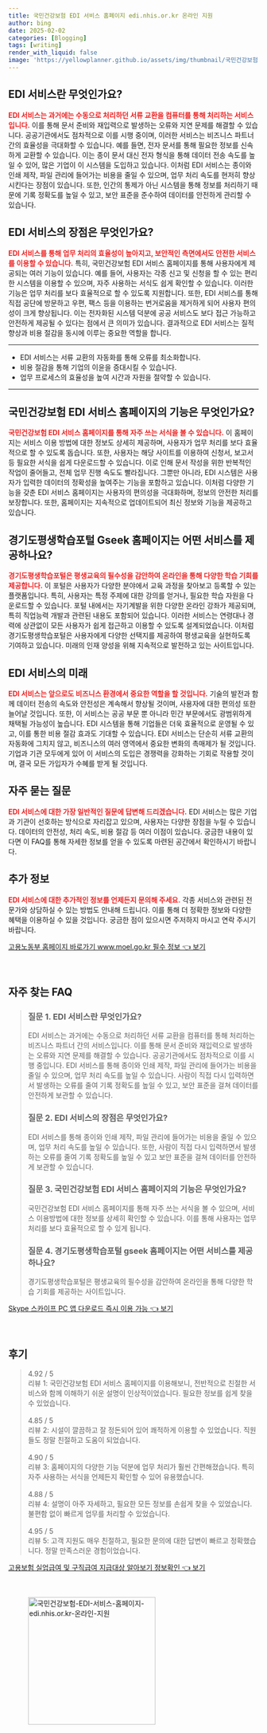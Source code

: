 ```yaml
---
title: 국민건강보험 EDI 서비스 홈페이지 edi.nhis.or.kr 온라인 지원
author: bing
date: 2025-02-02
categories: [Blogging]
tags: [writing]
render_with_liquid: false
image: 'https://yellowplanner.github.io/assets/img/thumbnail/국민건강보험-EDI-서비스-홈페이지-edi.nhis.or.kr-온라인-지원.webp'
---
```



<h2 id='EDI_서비스_소개'>EDI 서비스란 무엇인가요?</h2>

<p><b><span style="color: #ee2323;">EDI 서비스는 과거에는 수동으로 처리하던 서류 교환을 컴퓨터를 통해 처리하는 서비스입니다.</span></b> 이를 통해 문서 준비와 재입력으로 발생하는 오류와 지연 문제를 해결할 수 있습니다. 공공기관에서도 점차적으로 이를 시행 중이며, 이러한 서비스는 비즈니스 파트너 간의 효율성을 극대화할 수 있습니다. 예를 들면, 전자 문서를 통해 필요한 정보를 신속하게 교환할 수 있습니다. 이는 종이 문서 대신 전자 형식을 통해 데이터 전송 속도를 높일 수 있어, 많은 기업이 이 시스템을 도입하고 있습니다. 이처럼 EDI 서비스는 종이와 인쇄 제작, 파일 관리에 들어가는 비용을 줄일 수 있으며, 업무 처리 속도를 현저히 향상시킨다는 장점이 있습니다. 또한, 인간의 통제가 아닌 시스템을 통해 정보를 처리하기 때문에 기록 정확도를 높일 수 있고, 보안 표준을 준수하여 데이터를 안전하게 관리할 수 있습니다.</p>

<h2 id='EDI_서비스의_장점'>EDI 서비스의 장점은 무엇인가요?</h2>

<p><b><span style="color: #ee2323;">EDI 서비스를 통해 업무 처리의 효율성이 높아지고, 보안적인 측면에서도 안전한 서비스를 이용할 수 있습니다.</span></b> 특히, 국민건강보험 EDI 서비스 홈페이지를 통해 사용자에게 제공되는 여러 기능이 있습니다. 예를 들어, 사용자는 각종 신고 및 신청을 할 수 있는 편리한 시스템을 이용할 수 있으며, 자주 사용하는 서식도 쉽게 확인할 수 있습니다. 이러한 기능은 업무 처리를 보다 효율적으로 할 수 있도록 지원합니다. 또한, EDI 서비스를 통해 직접 공단에 방문하고 우편, 팩스 등을 이용하는 번거로움을 제거하게 되어 사용자 편의성이 크게 향상됩니다. 이는 전자화된 시스템 덕분에 공공 서비스도 보다 접근 가능하고 안전하게 제공될 수 있다는 점에서 큰 의미가 있습니다. 결과적으로 EDI 서비스는 질적 향상과 비용 절감을 동시에 이루는 중요한 역할을 합니다.</p>

<hr />

<ul>
    <li>EDI 서비스는 서류 교환의 자동화를 통해 오류를 최소화합니다.</li>
    <li>비용 절감을 통해 기업의 이윤을 증대시킬 수 있습니다.</li>
    <li>업무 프로세스의 효율성을 높여 시간과 자원을 절약할 수 있습니다.</li>
</ul>

<hr />

<h2 id='국민건강보험_EDI_서비스_홈페이지_기능'>국민건강보험 EDI 서비스 홈페이지의 기능은 무엇인가요?</h2>

<p><b><span style="color: #ee2323;">국민건강보험 EDI 서비스 홈페이지를 통해 자주 쓰는 서식을 볼 수 있습니다.</span></b> 이 홈페이지는 서비스 이용 방법에 대한 정보도 상세히 제공하며, 사용자가 업무 처리를 보다 효율적으로 할 수 있도록 돕습니다. 또한, 사용자는 해당 사이트를 이용하여 신청서, 보고서 등 필요한 서식을 쉽게 다운로드할 수 있습니다. 이로 인해 문서 작성을 위한 반복적인 작업이 줄어들고, 전체 업무 진행 속도도 빨라집니다. 그뿐만 아니라, EDI 시스템은 사용자가 입력한 데이터의 정확성을 높여주는 기능을 포함하고 있습니다. 이처럼 다양한 기능을 갖춘 EDI 서비스 홈페이지는 사용자의 편의성을 극대화하며, 정보의 안전한 처리를 보장합니다. 또한, 홈페이지는 지속적으로 업데이트되어 최신 정보와 기능을 제공하고 있습니다.</p>

<h2 id='경기도평생학습포털_서비스'>경기도평생학습포털 Gseek 홈페이지는 어떤 서비스를 제공하나요?</h2>

<p><b><span style="color: #ee2323;">경기도평생학습포털은 평생교육의 필수성을 감안하여 온라인을 통해 다양한 학습 기회를 제공합니다.</span></b> 이 포털은 사용자가 다양한 분야에서 교육 과정을 찾아보고 등록할 수 있는 플랫폼입니다. 특히, 사용자는 특정 주제에 대한 강의를 얻거나, 필요한 학습 자원을 다운로드할 수 있습니다. 포털 내에서는 자기계발을 위한 다양한 온라인 강좌가 제공되며, 특히 직업능력 개발과 관련된 내용도 포함되어 있습니다. 이러한 서비스는 연령대나 경력에 상관없이 모든 사용자가 쉽게 접근하고 이용할 수 있도록 설계되었습니다. 이처럼 경기도평생학습포털은 사용자에게 다양한 선택지를 제공하여 평생교육을 실현하도록 기여하고 있습니다. 미래의 인재 양성을 위해 지속적으로 발전하고 있는 사이트입니다.</p>

<h2 id='결론'>EDI 서비스의 미래</h2>

<p><b><span style="color: #ee2323;">EDI 서비스는 앞으로도 비즈니스 환경에서 중요한 역할을 할 것입니다.</span></b> 기술의 발전과 함께 데이터 전송의 속도와 안전성은 계속해서 향상될 것이며, 사용자에 대한 편의성 또한 늘어날 것입니다. 또한, 이 서비스는 공공 부문 뿐 아니라 민간 부문에서도 광범위하게 채택될 가능성이 높습니다. EDI 시스템을 통해 기업들은 더욱 효율적으로 운영될 수 있고, 이를 통한 비용 절감 효과도 기대할 수 있습니다. EDI 서비스는 단순히 서류 교환의 자동화에 그치지 않고, 비즈니스의 여러 영역에서 중요한 변화의 촉매제가 될 것입니다. 기업과 기관 모두에게 있어 이 서비스의 도입은 경쟁력을 강화하는 기회로 작용할 것이며, 결국 모든 가입자가 수혜를 받게 될 것입니다.</p>

<h2 id='자주_묻는_질문'>자주 묻는 질문</h2>

<p><b><span style="color: #ee2323;">EDI 서비스에 대한 가장 일반적인 질문에 답변해 드리겠습니다.</span></b> EDI 서비스는 많은 기업과 기관이 선호하는 방식으로 자리잡고 있으며, 사용자는 다양한 장점을 누릴 수 있습니다. 데이터의 안전성, 처리 속도, 비용 절감 등 여러 이점이 있습니다. 궁금한 내용이 있다면 이 FAQ를 통해 자세한 정보를 얻을 수 있도록 마련된 공간에서 확인하시기 바랍니다.</p>

<h2 id='추가_정보'>추가 정보</h2>

<p><b><span style="color: #ee2323;">EDI 서비스에 대한 추가적인 정보를 언제든지 문의해 주세요.</span></b> 각종 서비스와 관련된 전문가와 상담하실 수 있는 방법도 안내해 드립니다. 이를 통해 더 정확한 정보와 다양한 혜택을 이용하실 수 있을 것입니다. 궁금한 점이 있으시면 주저하지 마시고 연락 주시기 바랍니다.</p>


<p><a class="click-button" title="고용노동부 홈페이지 바로가기 www.moel.go.kr 필수 정보" href="https://yellowplanner.github.io/posts/%EA%B3%A0%EC%9A%A9%EB%85%B8%EB%8F%99%EB%B6%80-%ED%99%88%ED%8E%98%EC%9D%B4%EC%A7%80-%EB%B0%94%EB%A1%9C%EA%B0%80%EA%B8%B0-www.moel.go.kr-%ED%95%84%EC%88%98-%EC%A0%95%EB%B3%B4/" rel="dofollow">고용노동부 홈페이지 바로가기 www.moel.go.kr 필수 정보 👈 보기</a></p><br>
<h2 id='자주_찾는_FAQ'>자주 찾는 FAQ</h2>
<div itemscope="" itemtype="https://schema.org/FAQPage"> 
<blockquote> 
<div itemscope="" itemprop="mainEntity" itemtype="https://schema.org/Question"> 
<h3 itemprop="name">질문 1. EDI 서비스란 무엇인가요?</h3> 
<div itemscope="" itemprop="acceptedAnswer" itemtype="https://schema.org/Answer"> 
<span itemprop="text"> 
<p>EDI 서비스는 과거에는 수동으로 처리하던 서류 교환을 컴퓨터를 통해 처리하는 비즈니스 파트너 간의 서비스입니다. 이를 통해 문서 준비와 재입력으로 발생하는 오류와 지연 문제를 해결할 수 있습니다. 공공기관에서도 점차적으로 이를 시행 중입니다. EDI 서비스를 통해 종이와 인쇄 제작, 파일 관리에 들어가는 비용을 줄일 수 있으며, 업무 처리 속도를 높일 수 있습니다. 사람이 직접 다시 입력하면서 발생하는 오류를 줄여 기록 정확도를 높일 수 있고, 보안 표준을 걸쳐 데이터를 안전하게 보관할 수 있습니다.</p> 
</span> 
</div> 
</div> 

<div itemscope="" itemprop="mainEntity" itemtype="https://schema.org/Question"> 
<h3 itemprop="name">질문 2. EDI 서비스의 장점은 무엇인가요?</h3> 
<div itemscope="" itemprop="acceptedAnswer" itemtype="https://schema.org/Answer"> 
<span itemprop="text"> 
<p>EDI 서비스를 통해 종이와 인쇄 제작, 파일 관리에 들어가는 비용을 줄일 수 있으며, 업무 처리 속도를 높일 수 있습니다. 또한, 사람이 직접 다시 입력하면서 발생하는 오류를 줄여 기록 정확도를 높일 수 있고 보안 표준을 걸쳐 데이터를 안전하게 보관할 수 있습니다.</p> 
</span> 
</div> 
</div> 

<div itemscope="" itemprop="mainEntity" itemtype="https://schema.org/Question"> 
<h3 itemprop="name">질문 3. 국민건강보험 EDI 서비스 홈페이지의 기능은 무엇인가요?</h3> 
<div itemscope="" itemprop="acceptedAnswer" itemtype="https://schema.org/Answer"> 
<span itemprop="text"> 
<p>국민건강보험 EDI 서비스 홈페이지를 통해 자주 쓰는 서식을 볼 수 있으며, 서비스 이용방법에 대한 정보를 상세히 확인할 수 있습니다. 이를 통해 사용자는 업무 처리를 보다 효율적으로 할 수 있게 됩니다.</p> 
</span> 
</div> 
</div> 

<div itemscope="" itemprop="mainEntity" itemtype="https://schema.org/Question"> 
<h3 itemprop="name">질문 4. 경기도평생학습포털 gseek 홈페이지는 어떤 서비스를 제공하나요?</h3> 
<div itemscope="" itemprop="acceptedAnswer" itemtype="https://schema.org/Answer"> 
<span itemprop="text"> 
<p>경기도평생학습포털은 평생교육의 필수성을 감안하여 온라인을 통해 다양한 학습 기회를 제공하는 사이트입니다.</p> 
</span> 
</div> 
</div> 
</blockquote> 
</div>
<p><a class="click-button" title="Skype 스카이프 PC 앱 다운로드 즉시 이용 가능" href="https://yellowplanner.github.io/posts/Skype-%EC%8A%A4%EC%B9%B4%EC%9D%B4%ED%94%84-PC-%EC%95%B1-%EB%8B%A4%EC%9A%B4%EB%A1%9C%EB%93%9C-%EC%A6%89%EC%8B%9C-%EC%9D%B4%EC%9A%A9-%EA%B0%80%EB%8A%A5/" rel="dofollow">Skype 스카이프 PC 앱 다운로드 즉시 이용 가능 👈 보기</a></p><br>
<h2 id='후기'>후기</h2>
<div itemscope itemtype="https://schema.org/Product">
  <blockquote>
  <div itemprop="review" itemscope itemtype="https://schema.org/Review">
      <div itemprop="reviewRating" itemscope itemtype="https://schema.org/Rating"> <span itemprop="ratingValue">4.92</span> / <span itemprop="bestRating">5</span> </div>
      <span itemprop="reviewBody">리뷰 1: 국민건강보험 EDI 서비스 홈페이지를 이용해보니, 전반적으로 친절한 서비스와 함께 이해하기 쉬운 설명이 인상적이었습니다. 필요한 정보를 쉽게 찾을 수 있었습니다.</span>
  </div>
  <br>
  <div itemprop="review" itemscope itemtype="https://schema.org/Review">
      <div itemprop="reviewRating" itemscope itemtype="https://schema.org/Rating"> <span itemprop="ratingValue">4.85</span> / <span itemprop="bestRating">5</span> </div>
      <span itemprop="reviewBody">리뷰 2: 시설이 깔끔하고 잘 정돈되어 있어 쾌적하게 이용할 수 있었습니다. 직원들도 정말 친절하고 도움이 되었습니다.</span>
  </div>
  <br>
  <div itemprop="review" itemscope itemtype="https://schema.org/Review">
      <div itemprop="reviewRating" itemscope itemtype="https://schema.org/Rating"> <span itemprop="ratingValue">4.90</span> / <span itemprop="bestRating">5</span> </div>
      <span itemprop="reviewBody">리뷰 3: 홈페이지의 다양한 기능 덕분에 업무 처리가 훨씬 간편해졌습니다. 특히 자주 사용하는 서식을 언제든지 확인할 수 있어 유용했습니다.</span>
  </div>
  <br>
  <div itemprop="review" itemscope itemtype="https://schema.org/Review">
      <div itemprop="reviewRating" itemscope itemtype="https://schema.org/Rating"> <span itemprop="ratingValue">4.88</span> / <span itemprop="bestRating">5</span> </div>
      <span itemprop="reviewBody">리뷰 4: 설명이 아주 자세하고, 필요한 모든 정보를 손쉽게 찾을 수 있었습니다. 불편함 없이 빠르게 업무를 처리할 수 있었습니다.</span>
  </div>
  <br>
  <div itemprop="review" itemscope itemtype="https://schema.org/Review">
      <div itemprop="reviewRating" itemscope itemtype="https://schema.org/Rating"> <span itemprop="ratingValue">4.95</span> / <span itemprop="bestRating">5</span> </div>
      <span itemprop="reviewBody">리뷰 5: 고객 지원도 매우 친절하고, 필요한 문의에 대한 답변이 빠르고 정확했습니다. 정말 만족스러운 경험이었습니다.</span>
  </div>
  </blockquote>
</div>
<p><a class="click-button" title="고용보험 실업급여 및 구직급여 지급대상 알아보기 정보확인" href="https://yellowplanner.github.io/posts/%EA%B3%A0%EC%9A%A9%EB%B3%B4%ED%97%98-%EC%8B%A4%EC%97%85%EA%B8%89%EC%97%AC-%EB%B0%8F-%EA%B5%AC%EC%A7%81%EA%B8%89%EC%97%AC-%EC%A7%80%EA%B8%89%EB%8C%80%EC%83%81-%EC%95%8C%EC%95%84%EB%B3%B4%EA%B8%B0-%EC%A0%95%EB%B3%B4%ED%99%95%EC%9D%B8/" rel="dofollow">고용보험 실업급여 및 구직급여 지급대상 알아보기 정보확인 👈 보기</a></p><br>
<figure class="image"><img src="https://yellowplanner.github.io/assets/img/thumbnail/국민건강보험-EDI-서비스-홈페이지-edi.nhis.or.kr-온라인-지원.webp" alt="국민건강보험-EDI-서비스-홈페이지-edi.nhis.or.kr-온라인-지원" width="256" height="256"></figure>